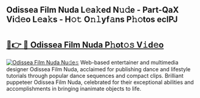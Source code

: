 ## Odissea Film Nuda L𝚎a𝚔ed N𝚞𝚍e - Part-QaX Vi𝚍𝚎o L𝚎a𝚔s - H𝚘𝚝 O𝚗𝚕yf𝚊ns P𝚑𝚘tos eclPJ

# <h2><a href="http://kf2v4b.oniu.top/?m=Odissea+Film+Nuda">🔗👉 🔴 Odissea Film Nuda P𝚑ot𝚘𝚜 V𝚒d𝚎o</a></h2>

[![Odissea Film Nuda Nu𝚍e𝚜](https://i.imgur.com/0qMVB7G.gif)](http://kf2v4b.oniu.top/?m=Odissea+Film+Nuda)
Web-based entertainer and multimedia designer Odissea Film Nuda, acclaimed for publishing dance and lifestyle tutorials through popular dance sequences and compact clips. Brilliant puppeteer Odissea Film Nuda, celebrated for their exceptional abilities and accomplishments in bringing inanimate objects to life.  
